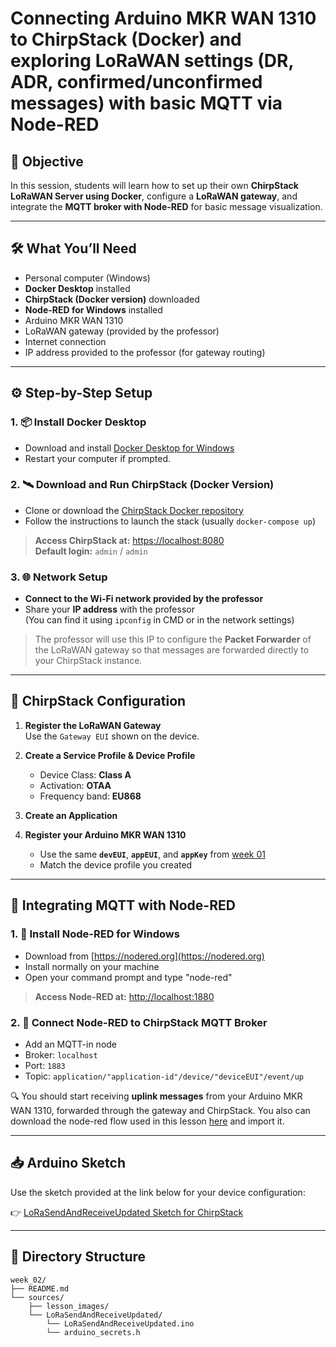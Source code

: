 
# Connecting Arduino MKR WAN 1310 to ChirpStack (Docker) and exploring LoRaWAN settings (DR, ADR, confirmed/unconfirmed messages) with basic MQTT via Node-RED

## 🎯 Objective

In this session, students will learn how to set up their own **ChirpStack LoRaWAN Server using Docker**, configure a **LoRaWAN gateway**, and integrate the **MQTT broker with Node-RED** for basic message visualization.

---

## 🛠️ What You’ll Need

- Personal computer (Windows)
- **Docker Desktop** installed
- **ChirpStack (Docker version)** downloaded
- **Node-RED for Windows** installed
- Arduino MKR WAN 1310
- LoRaWAN gateway (provided by the professor)
- Internet connection
- IP address provided to the professor (for gateway routing)

---

## ⚙️ Step-by-Step Setup

### 1. 📦 Install Docker Desktop

- Download and install [Docker Desktop for Windows](https://www.docker.com/products/docker-desktop/)
- Restart your computer if prompted.

### 2. 🛰️ Download and Run ChirpStack (Docker Version)

- Clone or download the [ChirpStack Docker repository](https://github.com/chirpstack/chirpstack-docker)
- Follow the instructions to launch the stack (usually `docker-compose up`)

> **Access ChirpStack at:** [https://localhost:8080](https://localhost:8080)  
> **Default login:** `admin` / `admin`

### 3. 🌐 Network Setup

- **Connect to the Wi-Fi network provided by the professor**
- Share your **IP address** with the professor  
  (You can find it using `ipconfig` in CMD or in the network settings)

> The professor will use this IP to configure the **Packet Forwarder** of the LoRaWAN gateway so that messages are forwarded directly to your ChirpStack instance.

---

## 🧭 ChirpStack Configuration

1. **Register the LoRaWAN Gateway**  
   Use the `Gateway EUI` shown on the device.

2. **Create a Service Profile & Device Profile**
   - Device Class: **Class A**
   - Activation: **OTAA**
   - Frequency band: **EU868**

3. **Create an Application**

4. **Register your Arduino MKR WAN 1310**
   - Use the same **`devEUI`**, **`appEUI`**, and **`appKey`** from [week 01](../../week_01/sources/README.md)
   - Match the device profile you created

---

## 🔗 Integrating MQTT with Node-RED

### 1. 🧰 Install Node-RED for Windows

- Download from [https://nodered.org](https://nodered.org)
- Install normally on your machine
- Open your command prompt and type "node-red"

> **Access Node-RED at:** [http://localhost:1880](http://localhost:1880)

### 2. 🔌 Connect Node-RED to ChirpStack MQTT Broker

- Add an MQTT-in node
- Broker: `localhost`
- Port: `1883`
- Topic: `application/"application-id"/device/"deviceEUI"/event/up`

🔍 You should start receiving **uplink messages** from your Arduino MKR WAN 1310, forwarded through the gateway and ChirpStack. You also can download the node-red flow used in this lesson [here](./node-red/chirpstack-mqtt-integration.json) and import it. 

---

## 📥 Arduino Sketch

Use the sketch provided at the link below for your device configuration:

👉 [LoRaSendAndReceiveUpdated Sketch for ChirpStack](./LoRaSendAndReceiveUpdated/)

---

## 📂 Directory Structure

```plaintext
week_02/
├── README.md
└── sources/
    ├── lesson_images/
    └── LoRaSendAndReceiveUpdated/
        └── LoRaSendAndReceiveUpdated.ino
        └── arduino_secrets.h

